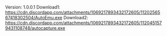 Version: 1.0.0.1
Download1: https://cdn.discordapp.com/attachments/1069217893432172605/1120256567418302504/AutoEmu.exe
Download2: https://cdn.discordapp.com/attachments/1069217893432172605/1120451579431108748/autocapture.exe
